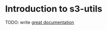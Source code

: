 # Introduction to s3-utils

TODO: write [great documentation](http://jacobian.org/writing/great-documentation/what-to-write/)
